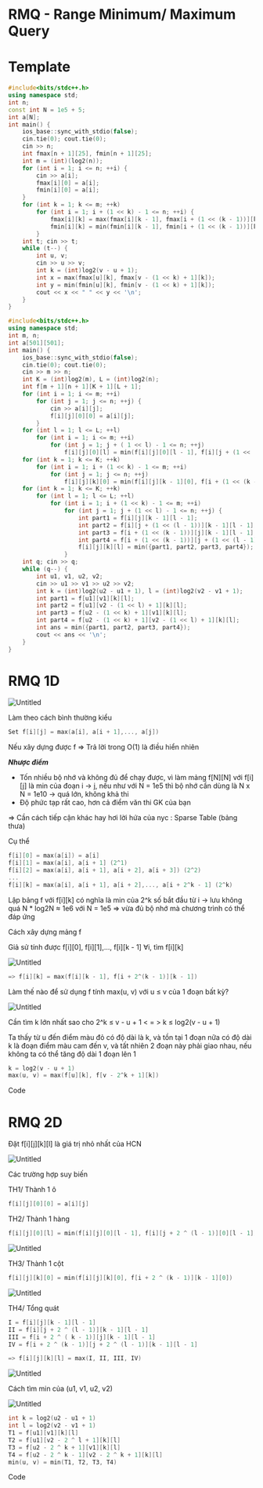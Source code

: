 # RMQ - Range Minimum/ Maximum Query

# Template

```cpp
#include<bits/stdc++.h>
using namespace std;
int n;
const int N = 1e5 + 5;
int a[N];
int main() {
	ios_base::sync_with_stdio(false);
	cin.tie(0); cout.tie(0);
	cin >> n;	
	int fmax[n + 1][25], fmin[n + 1][25];
	int m = (int)(log2(n));
	for (int i = 1; i <= n; ++i) {
		cin >> a[i];
		fmax[i][0] = a[i];
		fmin[i][0] = a[i];
	}
	for (int k = 1; k <= m; ++k)
		for (int i = 1; i + (1 << k) - 1 <= n; ++i) {
			fmax[i][k] = max(fmax[i][k - 1], fmax[i + (1 << (k - 1))][k - 1]);
			fmin[i][k] = min(fmin[i][k - 1], fmin[i + (1 << (k - 1))][k - 1]);
		}
	int t; cin >> t;
	while (t--) {
		int u, v;
		cin >> u >> v;
		int k = (int)log2(v - u + 1);
		int x = max(fmax[u][k], fmax[v - (1 << k) + 1][k]);
		int y = min(fmin[u][k], fmin[v - (1 << k) + 1][k]);
		cout << x << " " << y << '\n';
	}
}
```

```cpp
#include<bits/stdc++.h>
using namespace std;
int m, n;
int a[501][501];
int main() {
	ios_base::sync_with_stdio(false);
	cin.tie(0); cout.tie(0);
	cin >> m >> n;
	int K = (int)log2(m), L = (int)log2(n);
	int f[m + 1][n + 1][K + 1][L + 1];
	for (int i = 1; i <= m; ++i) 
		for (int j = 1; j <= n; ++j) {
			cin >> a[i][j];
			f[i][j][0][0] = a[i][j];
		}
	for (int l = 1; l <= L; ++l) 
		for (int i = 1; i <= m; ++i)
			for (int j = 1; j + ( 1 << l) - 1 <= n; ++j) 
				f[i][j][0][l] = min(f[i][j][0][l - 1], f[i][j + (1 << (l - 1))][0][l - 1]);
	for (int k = 1; k <= K; ++k) 
		for (int i = 1; i + (1 << k) - 1 <= m; ++i)
			for (int j = 1; j <= n; ++j) 
				f[i][j][k][0] = min(f[i][j][k - 1][0], f[i + (1 << (k - 1))][j][k - 1][0]);
	for (int k = 1; k <= K; ++k)
		for (int l = 1; l <= L; ++l) 
			for (int i = 1; i + (1 << k) - 1 <= m; ++i)
				for (int j = 1; j + (1 << l) - 1 <= n; ++j) {
					int part1 = f[i][j][k - 1][l - 1];
					int part2 = f[i][j + (1 << (l - 1))][k - 1][l - 1];
					int part3 = f[i + (1 << (k - 1))][j][k - 1][l - 1];
					int part4 = f[i + (1 << (k - 1))][j + (1 << (l - 1))][k - 1][l - 1];
					f[i][j][k][l] = min({part1, part2, part3, part4});
				}
	int q; cin >> q;
	while (q--) {
		int u1, v1, u2, v2;
		cin >> u1 >> v1 >> u2 >> v2;
		int k = (int)log2(u2 - u1 + 1), l = (int)log2(v2 - v1 + 1);
		int part1 = f[u1][v1][k][l];
		int part2 = f[u1][v2 - (1 << l) + 1][k][l];
		int part3 = f[u2 - (1 << k) + 1][v1][k][l];
		int part4 = f[u2 - (1 << k) + 1][v2 - (1 << l) + 1][k][l];
		int ans = min({part1, part2, part3, part4});
		cout << ans << '\n';	
	}
}
```

# RMQ 1D

![Untitled](RMQ%20-%20Range%20Minimum%20Maximum%20Query%2071442e1f94bf4e11bab4d18f3e2855e1/Untitled.png)

Làm theo cách bình thường kiểu

```cpp
Set f[i][j] = max(a[i], a[i + 1],..., a[j])
```

Nếu xây dựng được f ⇒ Trả lời trong O(1) là điều hiển nhiên

***Nhược điểm***

- Tốn nhiều bộ nhớ và không đủ để chạy được, vì làm mảng f[N][N] với f[i][j] là min của đoạn i → j, nếu như với N = 1e5 thì bộ nhớ cần dùng là N x N = 1e10 → quá lớn, không khả thi
- Độ phức tạp rất cao, hơn cả điểm văn thi GK của bạn

⇒ Cần cách tiếp cận khác hay hơi lời hứa của nyc : Sparse Table (bảng thưa)

Cụ thể

```cpp
f[i][0] = max(a[i]) = a[i]
f[i][1] = max(a[i], a[i + 1] (2^1)
f[i][2] = max(a[i], a[i + 1], a[i + 2], a[i + 3]) (2^2)
...
f[i][k] = max(a[i], a[i + 1], a[i + 2],..., a[i + 2^k - 1] (2^k)
```

Lập bảng f với f[i][k] có nghĩa là min của 2^k số bắt đầu từ i → lưu không quá N * log2N ≈ 1e6 với N = 1e5 ⇒ vừa đủ bộ nhớ mà chương trình có thể đáp ứng

Cách xây dựng mảng f

Giả sử tính được f[i][0], f[i][1],..., f[i][k - 1] ∀i, tìm f[i][k]

![Untitled](RMQ%20-%20Range%20Minimum%20Maximum%20Query%2071442e1f94bf4e11bab4d18f3e2855e1/Untitled%201.png)

```cpp
=> f[i][k] = max(f[i][k - 1], f[i + 2^(k - 1)][k - 1])
```

Làm thế nào để sử dụng f tính max(u, v) với u ≤ v của 1 đoạn bất kỳ?

![Untitled](RMQ%20-%20Range%20Minimum%20Maximum%20Query%2071442e1f94bf4e11bab4d18f3e2855e1/Untitled%202.png)

Cần tìm k lớn nhất sao cho 2^k ≤ v - u + 1 < = > k ≤ log2(v - u + 1)

Ta thấy từ u đến điểm màu đỏ có độ dài là k, và tồn tại 1 đoạn nữa có độ dài k là đoạn điểm màu cam đến v, và tất nhiên 2 đoạn này phải giao nhau, nếu không ta có thể tăng độ dài 1 đoạn lên 1

```cpp
k = log2(v - u + 1)
max(u, v) = max(f[u][k], f[v - 2^k + 1][k])
```

Code

# RMQ 2D

Đặt f[i][j][k][l] là giá trị nhỏ nhất của HCN

![Untitled](RMQ%20-%20Range%20Minimum%20Maximum%20Query%2071442e1f94bf4e11bab4d18f3e2855e1/Untitled%203.png)

Các trường hợp suy biến

TH1/ Thành 1 ô

```cpp
f[i][j][0][0] = a[i][j]
```

TH2/ Thành 1 hàng

```cpp
f[i][j][0][l] = min(f[i][j][0][l - 1], f[i][j + 2 ^ (l - 1)][0][l - 1])
```

![Untitled](RMQ%20-%20Range%20Minimum%20Maximum%20Query%2071442e1f94bf4e11bab4d18f3e2855e1/Untitled%204.png)

TH3/ Thành 1 cột

```cpp
f[i][j][k][0] = min(f[i][j][k][0], f[i + 2 ^ (k - 1)][k - 1][0])
```

![Untitled](RMQ%20-%20Range%20Minimum%20Maximum%20Query%2071442e1f94bf4e11bab4d18f3e2855e1/Untitled%205.png)

TH4/ Tổng quát

```cpp
I = f[i][j][k - 1][l - 1]
II = f[i][j + 2 ^ (l - 1)][k - 1][l - 1]
III = f[i + 2 ^ ( k - 1)][j][k - 1][l - 1]
IV = f[i + 2 ^ (k - 1)][j + 2 ^ (l - 1)][k - 1][l - 1]

=> f[i][j][k][l] = max(I, II, III, IV)
```

![Untitled](RMQ%20-%20Range%20Minimum%20Maximum%20Query%2071442e1f94bf4e11bab4d18f3e2855e1/Untitled%206.png)

Cách tìm min của (u1, v1, u2, v2)

![Untitled](RMQ%20-%20Range%20Minimum%20Maximum%20Query%2071442e1f94bf4e11bab4d18f3e2855e1/Untitled%207.png)

```cpp
int k = log2(u2 - u1 + 1)
int l = log2(v2 - v1 + 1)
T1 = f[u1][v1][k][l]
T2 = f[u1][v2 - 2 ^ l + 1][k][l]
T3 = f[u2 - 2 ^ k + 1][v1][k][l]
T4 = f[u2 - 2 ^ k - 1][v2 - 2 ^ k + 1][k][l]
min(u, v) = min(T1, T2, T3, T4)
```

Code